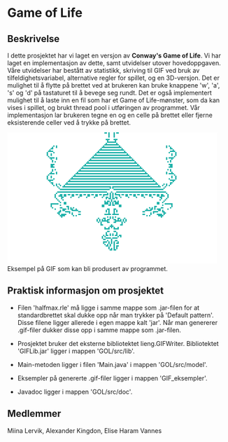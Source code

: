 # Game of Life

## Beskrivelse

I dette prosjektet har vi laget en versjon av **Conway's Game of Life**. Vi har laget en implementasjon av dette, samt utvidelser utover hovedoppgaven. Våre utvidelser har bestått av statistikk, skriving til GIF ved bruk av tilfeldighetsvariabel, alternative regler for spillet, og en 3D-versjon. Det er mulighet til å flytte på brettet ved at brukeren kan bruke knappene 'w', 'a', 's' og 'd' på tastaturet til å bevege seg rundt. Det er også implementert mulighet til å laste inn en fil som har et Game of Life-mønster, som da kan vises i spillet, og brukt thread pool i utføringen av programmet. Vår implementasjon lar brukeren tegne en og en celle på brettet eller fjerne eksisterende celler ved å trykke på brettet.

![main screen](https://raw.githubusercontent.com/evannes/GameOfLife/master/GOL.gif) 
Eksempel på GIF som kan bli produsert av programmet.

## Praktisk informasjon om prosjektet

* Filen 'halfmax.rle' må ligge i samme mappe som .jar-filen for at standardbrettet skal dukke opp når man trykker på 'Default pattern'.
Disse filene ligger allerede i egen mappe kalt 'jar'. Når man genererer .gif-filer dukker disse opp i samme mappe som .jar-filen.

* Prosjektet bruker det eksterne bibliotektet lieng.GIFWriter. Bibliotektet 'GIFLib.jar' ligger i mappen 'GOL/src/lib'.

* Main-metoden ligger i filen 'Main.java' i mappen 'GOL/src/model'.
 
* Eksempler på genererte .gif-filer ligger i mappen 'GIF_eksempler'.

* Javadoc ligger i mappen 'GOL/src/doc'.

## Medlemmer
Miina Lervik,
Alexander Kingdon,
Elise Haram Vannes
